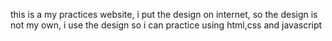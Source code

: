 this is a my practices website, i put the design on internet, so the design is not my own, i use the design so i can practice using html,css and javascript
